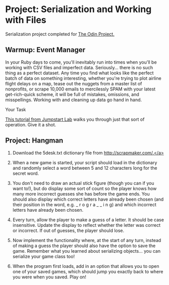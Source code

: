# Project: Serialization and Working with Files

Serialization project completed for <a href="http://www.theodinproject.com/ruby-programming/file-i-o-and-serialization?ref=lc-pb">The Odin Project.</a>

## Warmup: Event Manager

In your Ruby days to come, you'll inevitably run into times when you'll be working with CSV files and imperfect data. 
Seriously... there is no such thing as a perfect dataset. Any time you find what looks like the perfect batch of data 
on something interesting, whether you're trying to plot airline flight delays on a map, tease out the nuggets from a 
master list of nonprofits, or scrape 10,000 emails to mercilessly SPAM with your latest get-rich-quick scheme, it will 
be full of mistakes, omissions, and misspellings. Working with and cleaning up data go hand in hand.

Your Task

<a href="http://tutorials.jumpstartlab.com/projects/eventmanager.html">This tutorial from Jumpstart Lab</a> walks you through just that sort of operation. Give it a shot.

## Project: Hangman

1. Download the 5desk.txt dictionary file from <a href="http://scrapmaker.com/view/twelve-dicts/5desk.txt">http://scrapmaker.com/.</a>

2. When a new game is started, your script should load in the dictionary and randomly select a word between 5 and 12 characters long for the secret word.

3. You don't need to draw an actual stick figure (though you can if you want to!), but do display some sort of count so the player knows how many more incorrect guesses she has before the game ends. You should also display which correct letters have already been chosen (and their position in the word, e.g. _ r o g r a _ _ i n g) and which incorrect letters have already been chosen.

4. Every turn, allow the player to make a guess of a letter. It should be case insensitive. Update the display to reflect whether the letter was correct or incorrect. If out of guesses, the player should lose.

5. Now implement the functionality where, at the start of any turn, instead of making a guess the player should also have the option to save the game. Remember what you learned about serializing objects... you can serialize your game class too!

6. When the program first loads, add in an option that allows you to open one of your saved games, which should jump you exactly back to where you were when you saved. Play on!
 
